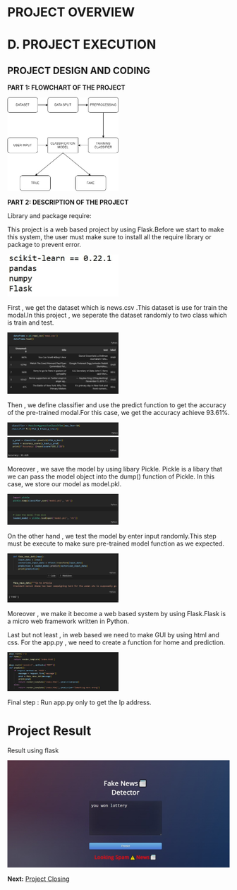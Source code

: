 # PROJECT OVERVIEW

# D. PROJECT EXECUTION


## PROJECT DESIGN AND CODING

**PART 1: FLOWCHART OF THE PROJECT**

<img src="../assets/flowchart for aipm.drawio.jpg" width="50%">


**PART 2: DESCRIPTION OF THE PROJECT**

Library and package require:

This project is a web based project by using Flask.Before we start to make this system, the user must make sure to install all the require library or package to prevent error.

<img src="../assets/requirement.jpg" width="50%">

First , we get the dataset which is news.csv .This dataset is use for train the modal.In this project , we seperate the dataset randomly to two class which is train and test.

<img src="../assets/dataset.jpg" width="50%">


Then , we define classifier and use the predict function to get the accuracy of the pre-trained modal.For this case, we get the accuracy achieve 93.61%.

<img src="../assets/c.jpg" width="50%">

<img src="../assets/p.jpg" width="50%">

Moreover , we save the model by using libary Pickle. Pickle is a libary that we can pass the model object into the dump() function of Pickle. In this case, we store our model as model.pkl.

<img src="../assets/pic.jpg" width="50%">

On the other hand , we test the model by enter input randomly.This step must be execute to make sure pre-trained model function as we expected.

<img src="../assets/f.jpg" width="50%">

Moreover , we make it become a web based system by using Flask.Flask is a micro web framework written in Python.

Last but not least , in web based we need to make GUI by using html and css. For the app.py , we need to create a function for home and prediction.

<img src="../assets/flask.jpg" width="50%">

Final step : Run app.py only to get the Ip address.

# Project Result
Result using flask

<img src="../assets/result.jpeg" width="100%">















**Next:** [Project Closing](/Project-Management-Plan/E-Project-Closing.md)
